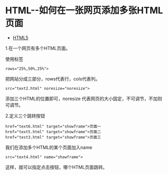 # HTML--如何在一张网页添加多张HTML页面

- [HTML5](https://www.it610.com/search/HTML5/1.htm)

1.在一个网页有多个HTML页面。

使用标签

```
rows="25%,50%,25%">
```

把网站分成三部分，rows代表行，cols代表列。 

```
src="text2.html" noresize="noresize">
```

添加三个HTML的位置即可，noresize 代表网页的大小固定，不可调节，不加则可调节。 

2.定义三个跳转按钮

```
href="text6.html" target="showframe">页面一
href="text5.html" target="showframe">页面二
href="test3.html" target="showframe">页面三
```

我们在添加多个HTML的某个页面加入name

```
src="text4.html" name="showframe">
```

这样，就可以指定点击按钮，哪个HTML页面跳转。